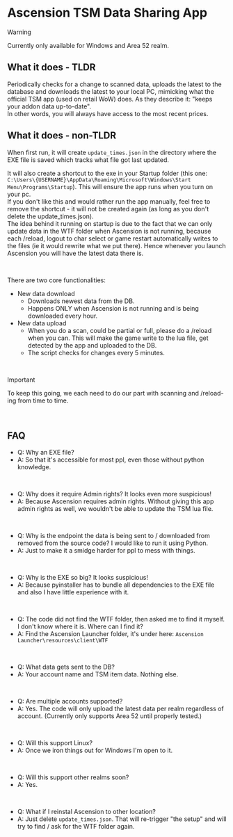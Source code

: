 # Ascension TSM Data Sharing App

> [!WARNING]
> Currently only available for Windows and Area 52 realm.

## What it does - TLDR
Periodically checks for a change to scanned data, uploads the latest to the database and downloads the latest to your local PC, mimicking what the official TSM app (used on retail WoW) does. As they describe it: "keeps your addon data up-to-date".<br>
In other words, you will always have access to the most recent prices.<br>

## What it does - non-TLDR
When first run, it will create `update_times.json` in the directory where the EXE file is saved which tracks what file got last updated.

It will also create a shortcut to the exe in your Startup folder (this one: `C:\Users\{USERNAME}\AppData\Roaming\Microsoft\Windows\Start Menu\Programs\Startup`). This will ensure the app runs when you turn on your pc.<br>
If you don't like this and would rather run the app manually, feel free to remove the shortcut - it will not be created again (as long as you don't delete the update_times.json).<br>
The idea behind it running on startup is due to the fact that we can only update data in the WTF folder when Ascension is not running, because each /reload, logout to char select or game restart automatically writes to the files (ie it would rewrite what we put there). Hence whenever you launch Ascension you will have the latest data there is.

&nbsp;

There are two core functionalities:<br>
- New data download
  - Downloads newest data from the DB.
  - Happens ONLY when Ascension is not running and is being downloaded every hour.
- New data upload
  - When you do a scan, could be partial or full, please do a /reload when you can. This will make the game write to the lua file, get detected by the app and uploaded to the DB.
  - The script checks for changes every 5 minutes.

&nbsp;

> [!IMPORTANT]
> To keep this going, we each need to do our part with scanning and /reload-ing from time to time.

&nbsp;

## FAQ
- Q: Why an EXE file?
- A: So that it's accessible for most ppl, even those without python knowledge.

&nbsp;

- Q: Why does it require Admin rights? It looks even more suspicious!
- A: Because Ascension requires admin rights. Without giving this app admin rights as well, we wouldn't be able to update the TSM lua file.

&nbsp;

- Q: Why is the endpoint the data is being sent to / downloaded from removed from the source code? I would like to run it using Python.
- A: Just to make it a smidge harder for ppl to mess with things.

&nbsp;

- Q: Why is the EXE so big? It looks suspicious!
- A: Because pyinstaller has to bundle all dependencies to the EXE file and also I have little experience with it.

&nbsp;

- Q: The code did not find the WTF folder, then asked me to find it myself. I don't know where it is. Where can I find it?
- A: Find the Ascension Launcher folder, it's under here: `Ascension Launcher\resources\client\WTF`

&nbsp;

- Q: What data gets sent to the DB?
- A: Your account name and TSM item data. Nothing else.

&nbsp;

- Q: Are multiple accounts supported?
- A: Yes. The code will only upload the latest data per realm regardless of account. (Currently only supports Area 52 until properly tested.)

&nbsp;

- Q: Will this support Linux?
- A: Once we iron things out for Windows I'm open to it.

&nbsp;

- Q: Will this support other realms soon?
- A: Yes.

&nbsp;

- Q: What if I reinstal Ascension to other location?
- A: Just delete `update_times.json`. That will re-trigger "the setup" and will try to find / ask for the WTF folder again.
